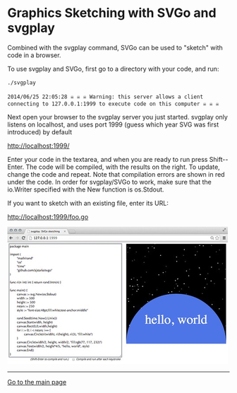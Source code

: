 # Graphics Sketching with SVGo and svgplay

Combined with the svgplay command, SVGo can be used to "sketch" with code in a browser.  

To use svgplay and SVGo, first go to a directory with your code, and run:

```shell
./svgplay

2014/06/25 22:05:28 ☠ ☠ ☠ Warning: this server allows a client connecting to 127.0.0.1:1999 to execute code on this computer ☠ ☠ ☠
```

Next open your browser to the svgplay server you just started.
svgplay only listens on localhost, and uses port 1999 (guess which year SVG was first introduced) by default

<http://localhost:1999/>

Enter your code in the textarea, and when you are ready to run press Shift--Enter.
The code will be compiled, with the results on the right.
To update, change the code and repeat. Note that compilation errors are shown in red under the code.
In order for svgplay/SVGo to work, make sure that the io.Writer specified with the New function
is os.Stdout.

If you want to sketch with an existing file, enter its URL:

<http://localhost:1999/foo.go>

![SVGplay](../docs/images/foogo.jpeg)

---
[Go to the main page][]

[Go to the main page]: ../README.md
